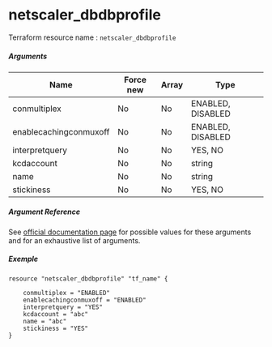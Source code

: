 # netscaler_dbdbprofile

Terraform resource name : ```netscaler_dbdbprofile```

##### Arguments

| Name | Force new | Array | Type |
|----|----|----|----|
|conmultiplex|No|No|ENABLED, DISABLED|
|enablecachingconmuxoff|No|No|ENABLED, DISABLED|
|interpretquery|No|No|YES, NO|
|kcdaccount|No|No|string|
|name|No|No|string|
|stickiness|No|No|YES, NO|

##### Argument Reference

See [official documentation page](https://developer-docs.citrix.com/projects/netscaler-nitro-api/en/11.0/configuration/db/dbdbprofile/dbdbprofile/) for possible values for these arguments and for an exhaustive list of arguments.

##### Exemple

```
resource "netscaler_dbdbprofile" "tf_name" {

    conmultiplex = "ENABLED"
    enablecachingconmuxoff = "ENABLED"
    interpretquery = "YES"
    kcdaccount = "abc"
    name = "abc"
    stickiness = "YES"
}
```

